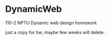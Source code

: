# DynamicWeb
110-2 NPTU Dynamic web design homework


just a copy for hw, maybe few weeks will delete .
